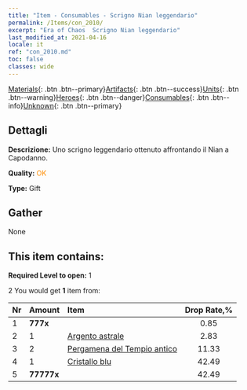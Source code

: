 ```yaml
---
title: "Item - Consumables - Scrigno Nian leggendario"
permalink: /Items/con_2010/
excerpt: "Era of Chaos  Scrigno Nian leggendario"
last_modified_at: 2021-04-16
locale: it
ref: "con_2010.md"
toc: false
classes: wide
---
```

 [Materials](/it/Items/){: .btn .btn--primary}[Artifacts](/it/Items/Artifacts/){: .btn .btn--success}[Units](/it/Items/Units/){: .btn .btn--warning}[Heroes](/it/Items/Heroes/){: .btn .btn--danger}[Consumables](/it/Items/Consumables/){: .btn .btn--info}[Unknown](/it/Items/Unknown/){: .btn .btn--primary}

## Dettagli
 **Descrizione:** Uno scrigno leggendario ottenuto affrontando il Nian a Capodanno.

 **Quality:** <span style="color: #FF8C00">OK</span>

 **Type:** Gift

## Gather

  None

## This item contains:

 **Required Level to open:** 1

 2 You would get **1** item  from:

  | Nr | Amount |     Item    | Drop Rate,% |
  |:---|:-------|:------------|:---------:|
  | 1 |  **777x** | <i class="fas fa-gem"/> | 0.85 | 
  | 2 | 1 | [Argento astrale](/it/Items/con_969/) | 2.83 | 
  | 3 | 2 | [Pergamena del Tempio antico](/it/Items/con_697/) | 11.33 | 
  | 4 | 1 | [Cristallo blu](/it/Items/con_716/) | 42.49 | 
  | 5 |  **77777x** | <i class="fas fa-coins"/> | 42.49 | 
